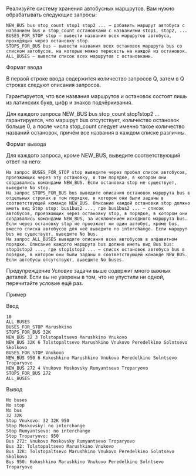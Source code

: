 ﻿Реализуйте систему хранения автобусных маршрутов. Вам нужно обрабатывать следующие запросы:

	NEW_BUS bus stop_count stop1 stop2 ... — добавить маршрут автобуса с названием bus и stop_count остановками с названиями stop1, stop2, ...
	BUSES_FOR_STOP stop — вывести названия всех маршрутов автобуса, проходящих через остановку stop.
	STOPS_FOR_BUS bus — вывести названия всех остановок маршрута bus со списком автобусов, на которые можно пересесть на каждой из остановок.
	ALL_BUSES — вывести список всех маршрутов с остановками.
	
Формат ввода

В первой строке ввода содержится количество запросов Q, затем в Q строках следуют описания запросов.

Гарантируется, что все названия маршрутов и остановок состоят лишь из латинских букв, цифр и знаков подчёркивания.

Для каждого запроса NEW_BUS bus stop_count stop1stop2 ... гарантируется, что маршрут bus отсутствует, количество остановок больше 0, а после числа stop_count следует именно такое количество названий остановок, причём все названия в каждом списке различны.

Формат вывода

Для каждого запроса, кроме NEW_BUS, выведите соответствующий ответ на него:

	На запрос BUSES_FOR_STOP stop выведите через пробел список автобусов, проезжающих через эту остановку, в том порядке, в котором они создавались командами NEW_BUS. Если остановка stop не существует, выведите No stop.
	На запрос STOPS_FOR_BUS bus выведите описания остановок маршрута bus в отдельных строках в том порядке, в котором они были заданы в соответствующей команде NEW_BUS. Описание каждой остановки stop должно иметь вид Stop stop: bus1bus2 ..., где bus1bus2 ... — список автобусов, проезжающих через остановку stop, в порядке, в котором они создавались командами NEW_BUS, за исключением исходного маршрута bus. Если через остановку stop не проезжает ни один автобус, кроме bus, вместо списка автобусов для неё выведите no interchange. Если маршрут bus не существует, выведите No bus.
	На запрос ALL_BUSES выведите описания всех автобусов в алфавитном порядке. Описание каждого маршрута bus должно иметь вид Bus bus: stop1stop2 ..., где stop1stop2 ... — список остановок автобуса bus в порядке, в котором они были заданы в соответствующей команде NEW_BUS. Если автобусы отсутствуют, выведите No buses.
	
Предупреждение
Условие задачи выше содержит много важных деталей. Если вы не уверены в том, что не упустили ни одной, перечитайте условие ещё раз.


Пример

Ввод

	10
	ALL_BUSES
	BUSES_FOR_STOP Marushkino
	STOPS_FOR_BUS 32K
	NEW_BUS 32 3 Tolstopaltsevo Marushkino Vnukovo
	NEW_BUS 32K 6 Tolstopaltsevo Marushkino Vnukovo Peredelkino Solntsevo Skolkovo
	BUSES_FOR_STOP Vnukovo
	NEW_BUS 950 6 Kokoshkino Marushkino Vnukovo Peredelkino Solntsevo Troparyovo
	NEW_BUS 272 4 Vnukovo Moskovsky Rumyantsevo Troparyovo
	STOPS_FOR_BUS 272
	ALL_BUSES
	
Вывод

	No buses
	No stop
	No bus
	32 32K
	Stop Vnukovo: 32 32K 950
	Stop Moskovsky: no interchange
	Stop Rumyantsevo: no interchange
	Stop Troparyovo: 950
	Bus 272: Vnukovo Moskovsky Rumyantsevo Troparyovo
	Bus 32: Tolstopaltsevo Marushkino Vnukovo
	Bus 32K: Tolstopaltsevo Marushkino Vnukovo Peredelkino Solntsevo Skolkovo
	Bus 950: Kokoshkino Marushkino Vnukovo Peredelkino Solntsevo Troparyovo